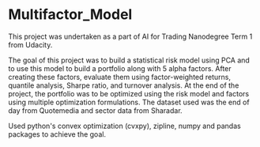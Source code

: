 # Multifactor_Model
This project was undertaken as a part of AI for Trading Nanodegree Term 1 from Udacity.

The goal of this project was to build a statistical risk model using PCA and to use this model to build a portfolio along with 5 alpha factors. 
After creating these factors, evaluate them using factor-weighted returns, quantile analysis, Sharpe ratio, and turnover analysis. 
At the end of the project, the portfolio was to be optimized using the risk model and factors using multiple optimization formulations. 
The dataset used was the end of day from Quotemedia and sector data from Sharadar.

Used python's convex optimization (cvxpy), zipline, numpy and pandas packages to achieve the goal.
